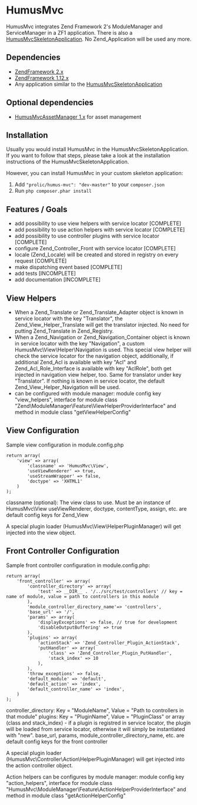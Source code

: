 HumusMvc
====================

HumusMvc integrates Zend Framework 2's ModuleManager and ServiceManager in a ZF1 application. There is also a [HumusMvcSkeletonApplication](https://github.com/prolic/HumusMvcSkeletonApplication). No Zend_Application will be used any more.

Dependencies
------------

 -  [ZendFramework 2.x](https://github.com/zendframework/zf2)
 -  [ZendFramework 1.12.x](http://framework.zend.com)
 -  Any application similar to the
    [HumusMvcSkeletonApplication](https://github.com/prolic/HumusMvcSkeletonApplication)

Optional dependencies
---------------------

 -  [HumusMvcAssetManager 1.x](https://github.com/prolic/HumusMvcAssetManager) for asset management


Installation
------------

Usually you would install HumusMvc in the HumusMvcSkeletonApplication. If you want to follow that steps, please take a look at the installation instructions of the HumusMvcSkeletonApplication.

However, you can install HumusMvc in your custom skeleton application:

 1.  Add `"prolic/humus-mvc": "dev-master"` to your `composer.json`
 2.  Run `php composer.phar install`


Features / Goals
----------------

 - add possibility to use view helpers with service locator [COMPLETE]
 - add possibility to use action helpers with service locator [COMPLETE]
 - add possibility to use controller plugins with service locator [COMPLETE]
 - configure Zend_Controller_Front with service locator [COMPLETE]
 - locale (Zend_Locale) will be created and stored in registry on every request [COMPLETE]
 - make dispatching event based [COMPLETE]
 - add tests [INCOMPLETE]
 - add documentation [INCOMPLETE]

View Helpers
------------

- When a Zend_Translate or Zend_Translate_Adapter object is known in service locator with the key "Translator", the Zend_View_Helper_Translate will get the translator injected. No need for putting Zend_Translate in Zend_Registry.
- When a Zend_Navigation or Zend_Navigation_Container object is known in service locator with the key "Navigation", a custom HumusMvc\View\Helper\Navigation is used. This special view helper will check the service locator for the navigation object, additionally, if additional Zend_Acl is available with key "Acl" and Zend_Acl_Role_Interface is available with key "AclRole", both get injected in navigation view helper, too. Same for translator under key "Translator". If nothing is known in service locator, the default Zend_View_Helper_Navigation will be used.
- can be configured with module manager: module config key "view_helpers", interface for module class "Zend\ModuleManager\Feature\ViewHelperProviderInterface" and method in module class "getViewHelperConfig"


View Configuration
------------------

Sample view configuration in module.config.php

    return array(
        'view' => array(
            'classname' => 'HumusMvc\View',
            'useViewRenderer' => true,
            'useStreamWrapper' => false,
            'doctype' => 'XHTML1'
        )
    );

classname (optional): The view class to use. Must be an instance of HumusMvc\View
useViewRenderer, doctype, contentType, assign, etc. are default config keys for Zend_View

A special plugin loader (HumusMvc\View\HelperPluginManager) will get injected into the view object.

Front Controller Configuration
------------------------------

Sample front controller configuration in module.config.php:

    return array(
        'front_controller' => array(
            'controller_directory' => array(
                'test' => __DIR__ . '/../src/test/controllers' // key = name of module, value = path to controllers in this module
            ),
            'module_controller_directory_name'=> 'controllers',
            'base_url' => '/',
            'params' => array(
                'displayExceptions' => false, // true for development
                'disableOutputBuffering' => true
            ),
            'plugins' => array(
                'actionStack' => 'Zend_Controller_Plugin_ActionStack',
                'putHandler' => array(
                    'class' => 'Zend_Controller_Plugin_PutHandler',
                    'stack_index' => 10
                ),
            ),
            'throw_exceptions' => false,
            'default_module' => 'default',
            'default_action' => 'index',
            'default_controller_name' => 'index',
        )
    );

controller_directory: Key = "ModuleName", Value = "Path to controllers in that module"
plugins: Key = "PluginName", Value = "PluginClass" or array (class and stack_index) - if a plugin is registred in service locator, the plugin will be loaded from service locator, otherwise it will simply be instantiated with "new".
base_url, params, module_controller_directory_name, etc. are default config keys for the front controller

A special plugin loader (HumusMvc\Controller\Action\HelperPluginManager) will get injected into the action controller object.

Action helpers can be configures by module manager: module config key "action_helpers", interface for module class "HumusMvc\ModuleManager\Feature\ActionHelperProviderInterface" and method in module class "getActionHelperConfig"
